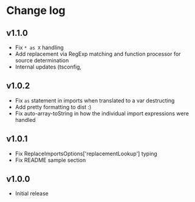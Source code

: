 # Change log

## v1.1.0
- Fix `* as X` handling
- Add replacement via RegExp matching and function processor for source determination
- Internal updates (tsconfig, 

## v1.0.2
- Fix `as` statement in imports when translated to a var destructing
- Add pretty formatting to dist :)
- Fix auto-array-toString in how the individual import expressions were handled

## v1.0.1
- Fix ReplaceImportsOptions['replacementLookup'] typing
- Fix README sample section

## v1.0.0
- Initial release
